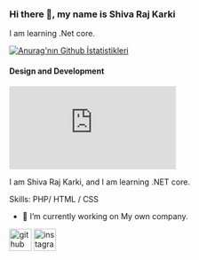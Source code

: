 ### Hi there 👋, my name is Shiva Raj Karki

I am learning .Net core.

[![Anurag'nın Github İstatistikleri](https://github-readme-stats.vercel.app/api?username=shivraj110)](https://github.com/anuraghazra/github-readme-stats)


#### Design and Development
![Design and Development](https://www.freepik.com/free-vector/matrix-style-binary-code-digital-falling-numbers-blue-background_24600855.htm#query=banner%20design%20for%20computer%20science&position=12&from_view=search)

I am Shiva Raj Karki, and I am learning .NET core.


Skills:  PHP/ HTML / CSS

- 🔭 I’m currently working on My own company. 


[<img src='https://cdn.jsdelivr.net/npm/simple-icons@3.0.1/icons/github.svg' alt='github' height='40'>](https://github.com/shivraj110)  [<img src='https://cdn.jsdelivr.net/npm/simple-icons@3.0.1/icons/instagram.svg' alt='instagram' height='40'>](https://www.instagram.com/s.raj_kshetri/)  

